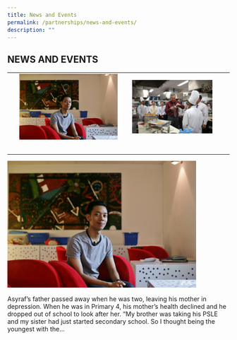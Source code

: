 ```yaml
---
title: News and Events
permalink: /partnerships/news-and-events/
description: ""
---
```

## NEWS AND EVENTS

|   |   |
|:-:|---|
| <img src="/images/ASYRAF CHUMINO.png" style="width:85%">  | <img src="/images/Prime Minister Lee Hsien Loong with Group of Chef Trai.jpg" style="width:85%">  |
|   |   |
|   |   |
|   |   |
|   |   |
|   |   |

<img src="/images/ASYRAF CHUMINO.png" style="width:85%">

Asyraf’s father passed away when he was two, leaving his mother in depression. When he was in Primary 4, his mother’s health declined and he dropped out of school to look after her. “My brother was taking his PSLE and my sister had just started secondary school. So I thought being the youngest with the...